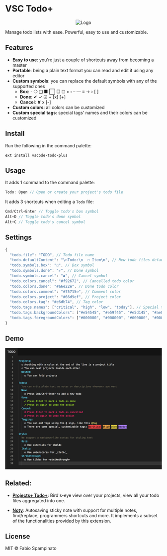 # VSC Todo+

<p align="center">
	<img src="https://raw.githubusercontent.com/fabiospampinato/vscode-todo-plus/master/resources/logo-128x128.png" alt="Logo">
</p>

Manage todo lists with ease. Powerful, easy to use and customizable.

## Features

- **Easy to use**: you're just a couple of shortcuts away from becoming a master
- **Portable**: being a plain text format you can read and edit it using any editor
- **Custom symbols**: you can replace the default symbols with any of the supported ones
  - **Box**: - ❍ ❑ ■ ⬜ □ ☐ ▪ ▫ – — ≡ → › [ ]
  - **Done**: ✔ ✓ ☑ + [x] [+]
  - **Cancel**: ✘ x [-]
- **Custom colors**: all colors can be customized
- **Custom special tags**: special tags' names and their colors can be customized

## Install

Run the following in the command palette:

```shell
ext install vscode-todo-plus
```

## Usage

It adds 1 command to the command palette:

```js
Todo: Open // Open or create your project's todo file
```

It adds 3 shortcuts when editing a `Todo` file:

```js
Cmd/Ctrl+Enter // Toggle todo's box symbol
Alt+D // Toggle todo's done symbol
Alt+C // Toggle todo's cancel symbol
```

## Settings

```js
{
  "todo.file": "TODO", // Todo file name
  "todo.defaultContent": "\nTodo:\n  ☐ Item\n", // New todo files default content
  "todo.symbols.box": "☐", // Box symbol
  "todo.symbols.done": "✔", // Done symbol
  "todo.symbols.cancel": "✘", // Cancel symbol
  "todo.colors.cancel": "#f92672", // Cancelled todo color
  "todo.colors.done": "#a6e22e", // Done todo color
  "todo.colors.comment": "#75715e", // Comment color
  "todo.colors.project": "#66d9ef", // Project color
  "todo.colors.tag": "#e6db74", // Tag color
  "todo.tags.names": ["critical", "high", "low", "today"], // Special tags' names
  "todo.tags.backgroundColors": ["#e54545", "#e59f45", "#e5d145", "#ae81ff"], // Special tags' background colors
  "todo.tags.foregroundColors": ["#000000", "#000000", "#000000", "#000000"] // Special tags' foreground colors
}
```

## Demo

![Demo](resources/demo.png)

## Related:

- **[Projects+ Todo+](https://marketplace.visualstudio.com/items?itemName=fabiospampinato.vscode-projects-plus-todo-plus)**: Bird's-eye view over your projects, view all your todo files aggregated into one.

- **[Noty](https://github.com/fabiospampinato/noty)**: Autosaving sticky note with support for multiple notes, find/replace, programmers shortcuts and more. It implements a subset of the functionalities provided by this extension.

## License

MIT © Fabio Spampinato
